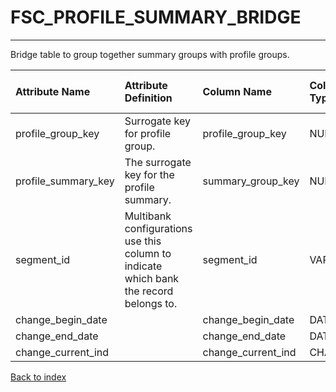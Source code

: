 # FSC_PROFILE_SUMMARY_BRIDGE

---

Bridge table to group together summary groups with profile groups.

| Attribute Name      | Attribute Definition                                                                   | Column Name        | Column Data Type   | Column Null Option   | Column Is PK   | Column Is FK   |
|:--------------------|:---------------------------------------------------------------------------------------|:-------------------|:-------------------|:---------------------|:---------------|:---------------|
| profile_group_key   | Surrogate key for profile group.                                                       | profile_group_key  | NUMBER(12)         | Not Null             | No             | Yes            |
| profile_summary_key | The surrogate key for the profile summary.                                             | summary_group_key  | NUMBER(12)         | Not Null             | No             | Yes            |
| segment_id          | Multibank configurations use this column to indicate which bank the record belongs to. | segment_id         | VARCHAR2(128)      | Not Null             | Yes            | No             |
| change_begin_date   |                                                                                        | change_begin_date  | DATE               | Null                 | No             | No             |
| change_end_date     |                                                                                        | change_end_date    | DATE               | Not Null             | No             | No             |
| change_current_ind  |                                                                                        | change_current_ind | CHAR(1)            | Not Null             | No             | No             |

[Back to index](./README.md)